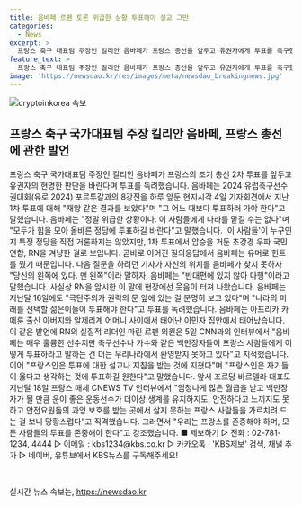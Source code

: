```yaml
---
title: 음바페 르펜 토론 위급한 상황 투표해야 설교 그만
categories:
  - News
excerpt: >
  프랑스 축구 대표팀 주장인 킬리안 음바페가 프랑스 총선을 앞두고 유권자에게 투표를 촉구했다. 음바페는 1차 투표 결과를 비난하며, 정당한 선택을 독려했고, 우파 정당을 겨냥했다. 해당 발언에 대해 르펜 의원은 음바페를 비판했으며, 프랑스인은 투표에 대한 설교를 원치 않는다고 지적했다. 한편, 다른 정치인들도 해당 발언에 대해 반박했다.
feature_text: >
  프랑스 축구 대표팀 주장인 킬리안 음바페가 프랑스 총선을 앞두고 유권자에게 투표를 촉구했다. 음바페는 1차 투표 결과를 비난하며, 정당한 선택을 독려했고, 우파 정당을 겨냥했다. 해당 발언에 대해 르펜 의원은 음바페를 비판했으며, 프랑스인은 투표에 대한 설교를 원치 않는다고 지적했다. 한편, 다른 정치인들도 해당 발언에 대해 반박했다.
image: 'https://newsdao.kr/res/images/meta/newsdao_breakingnews.jpg'
---
```


<p><img src="https://newsdao.kr/res/images/meta/newsdao_breakingnews.jpg" alt="cryptoinkorea 속보" /></p>

<h2 data-ke-size="size26">프랑스 축구 국가대표팀 주장 킬리안 음바페, 프랑스 총선에 관한 발언</h2>

<p data-ke-size="size16">프랑스 축구 국가대표팀 주장인 킬리안 음바페가 프랑스의 조기 총선 2차 투표를 앞두고 유권자의 현명한 판단을  바란다며 투표를 독려했습니다. 음바페는 2024 유럽축구선수권대회(유로 2024) 포르투갈과의 8강전을 하루 앞둔 현지시각 4일 기자회견에서 지난 1차 투표에 대해 "재앙 같은 결과를 보았다"며 "그 어느 때보다 투표하러 가야 한다"고 말했습니다. 음바페는 "정말 위급한 상황이다. 이 사람들에게 나라를 맡길 수는 없다"며 "모두가 힘을 모아 올바른 정당에 투표하길 바란다"고 말했습니다. '이 사람들'이 누구인지 특정 정당을 직접 거론하지는 않았지만, 1차 투표에서 압승을 거둔 초강경 우파 국민연합, RN을 겨냥한 걸로 보입니다.  곧바로 이어진 질의응답에서 음바페는 유머로 힌트를 줬기 때문입니다. 다음 질문을 하려던 기자가 자신의 위치를 음바페가 찾지 못하자 "당신의 왼쪽에 있다. 맨 왼쪽"이라 말하자, 음바페는 "반대편에 있지 않아 다행"이라고 말했습니다. 사실상 RN을 암시한 이 말에 현장에선 웃음이 터져 나왔습니다. 음바페는 지난달 16일에도 "극단주의가 권력의 문 앞에 있는 걸 분명히 보고 있다"며 "나라의 미래를 선택할 젊은이들이 투표해야 한다"고 투표를 독려했습니다. 음바페는 아프리카 카메룬 출신 아버지와 알제리계 어머니 사이에서 태어난 이민자 집안에서 태어났습니다. 이 같은 발언에 RN의 실질적 리더인 마린 르펜 의원은 5일 CNN과의 인터뷰에서 "음바페는 매우 훌륭한 선수지만 축구선수나 가수와 같은 백만장자들이 프랑스 사람들에게 어떻게 투표하라고 말하는 건 더는 우리나라에서 환영받지 못하고 있다"고 지적했습니다. 이어 "프랑스인은 투표에 대한 설교나 지침을 받는 것에 지쳤다"며 "프랑스인은 자기들이 옳다고 생각하는 것에 투표하길 원한다"고 말했습니다. 앞서 조르당 바르델라 대표도 지난달 18일 프랑스 매체 CNEWS TV 인터뷰에서 "엄청나게 많은 월급을 받고 백만장자가 될 만큼 운이 좋은 운동선수가 더이상 생계를 유지하지도, 안전하다고 느끼지도 못하고 안전요원들의 과잉 보호를 받는 곳에서 살지 못하는 프랑스 사람들을 가르치려 드는 걸 보니 당황스럽다”고 직격했습니다. 그러면서  "우리는 프랑스를 존중해야 하며, 모든 사람들의 투표를 존중해야 한다"고 강조했습니다. ■ 제보하기 ▷ 전화 : 02-781-1234, 4444 ▷ 이메일 : kbs1234@kbs.co.kr ▷ 카카오톡 : 'KBS제보' 검색, 채널 추가 ▷ 네이버, 유튜브에서 KBS뉴스를 구독해주세요!</p>

<p data-ke-size="size16">&nbsp;</p>
실시간 뉴스 속보는, <a href="https://newsdao.kr" rel="dofollow">https://newsdao.kr</a>


